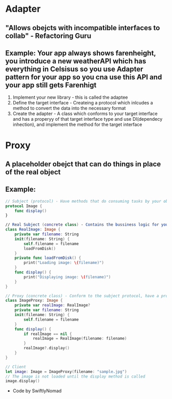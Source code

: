 # Adapter

## "Allows obejcts with incompatible interfaces to collab" - Refactoring Guru
## Example: Your app always shows farenheight, you introduce a new weatherAPI which has everything in Celsisus so you use Adapter pattern for your app so you cna use this API and your app still gets Farenhigt

1. Implement your new library - this is called the adaptee
2. Define the target interface - Createing a protocol which inlcudes a method to convert the data into the necessary format
3. Create the adapter - A class which conforms to your target interface and has a properyy of that target interface type and use DI(dependecy inhection), and implement the method for the target interface 

# Proxy
## A placeholder obejct that can do things in place of the real object
## Example:

```swift
// Subject (protocol) - Have methods that do consuming tasks by your object
protocol Image {
    func display()
}

// Real Subject (concrete class) - Contains the bussiness logic for your actual obejct, conform to subject protocol
class RealImage: Image {
    private var filename: String
    init(filename: String) {
        self.filename = filename
        loadFromDisk()
    }
    private func loadFromDisk() {
        print("Loading image: \(filename)")
    }
    func display() {
        print("Displaying image: \(filename)")
    }
}

// Proxy (concrete class) - Conform to the subject protocol, have a properyy whuch expects the real subject and then initialize, then implement the protocol method
class ImageProxy: Image {
    private var realImage: RealImage?
    private var filename: String
    init(filename: String) {
        self.filename = filename
    }
    func display() {
        if realImage == nil {
            realImage = RealImage(filename: filename)
        }
        realImage?.display()
    }
}

// Client
let image: Image = ImageProxy(filename: "sample.jpg")
// The image is not loaded until the display method is called
image.display()

```
- Code by SwiftlyNomad
